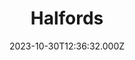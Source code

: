 ---
date: 2023-10-30T12:36:32.000Z
title: Halfords
latitude: 52.04107109407443
longitude: 0.752972
category: checkin
---
